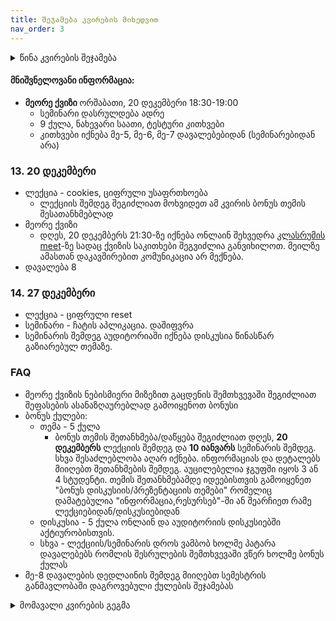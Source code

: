 ```yaml
---
title: შეჯამება კვირების მიხედვით
nav_order: 3
---
```


<details markdown="1">
<summary>წინა კვირების შეჯამება</summary>

### 1. 27 სექტემბერი
- გაეცანი [საგნის შესახებ ინფორმაციას](/about)
- შემოუერთდი კურსს [კლასრუმზე](https://classroom.google.com/c/Mzk5NzYzODYyMjQz?cjc=be2trvz) (კოდი თუ მოგთხოვა, **be2trvz**). დარწმუნდი, რომ @freeuni.edu.ge ექაუნთით, სხვა შემთხვევაში გამოგზავნილი დავალებები არ შესწორდება. ცალკე მეილებს არ ვაგზავნი, კლასრუმიდან მოდის ნოთიფიკაციები ამიტომ თუ დააგვიანე კლასრუმზე შემოსვლა, არაფერი გამოგიტოვებია
- [სემინარი](/classwork/01_karel_intro)
- [დავალება](/homework/01_hw1_karel1)

### 2. 4 ოქტომბერი
- **შემდეგი ორი შეხვედრა იქნება დისტანციურად**
- [ლექცია](/lectures/02_introduction_to_programming) - შესავალი პროგრამირებაში. პროგრამირების სტრუქტურები, პრინციპები და ფიქრის პროცესი
- [სემინარი](/classwork/02_karel_structures) - პროგრამირების სტრუქტურები
- [დავალება](/homework/02_hw2_karel2)


### 3. 11 ოქტომბერი (დისტანციურად)
- [ლექცია](/lectures/03_computers) - კომპიუტერის მუშაობის პრინციპები და ნაწილები
- [სემინარი](/classwork/03_karel_exercises) - კარელის სავარჯიშოები: კედლის შევსება, ღობეებზე გადახტომა 
- [ბონუს პრეზენტაციის](/info/bonus) შესახებ ინფორმაცია (ამ კვირის თემების ვარიანტები მოცემულია ლექციაში)
- [დავალება](/homework/03_hw3_karel3)


### 4. 18 ოქტომბერი (დისტანციურად)
- [ლექცია](/lectures/04_bits_bytes) - ინფორმაციის ენკოდირება ბაიტებში
- [სემინარი](/classwork/04_karel_exercises) - კარელის სავარჯიშოები: მიმატება, სამყაროს შემოვლა
- წინა კვირის სემინარში დავამატე Random Hurdle-ის ამოხსნა
- დამატებით: [კარელის რთული სავარჯიშოები](/classwork/04b_karel_advanced_exercises). ამ სავარჯიშოების გარჩევა შეგიძლიათ დამოუკიდებლად. საკმარისი მსურველების შემთხვევაში კვირის განმავლობაში დაინიშნება საკონსულტაციო საათი.
- [დავალება](/homework/04_hw4_karel4)
- წინა კვირის მასალაში დავამატე [რჩევები ლეპტოპის არჩევისთვის](/lectures/03b_choosing_specs)


#### პირველი ქვიზის FAQ
- 9 ქულა
- ტესტური 1 და 2 ქულიანი კითხვები სემინარების და დავალებების ამოცანებიდან
- მინიმალური ზღვარი არ არის
- გადაბარება არ იქნება
- მაქსიმალური ქულის აღება მარტივი არ არის, 5-7 ქულა 9-დან არის ძალიან კარგი შედეგი
- გაცდენის ან ქულის მომატების სურვილის შემთხვევაში შეგიძლიათ გააკეთოთ ბონუს დავალებები
- შედის მხოლოდ კარელის მასალა


### 5. 25 ოქტომბერი (კამპუსში)
- [ლექცია](/lectures/05_internet) - ინტერნეტი
- [სემინარი](/classwork/05_html_css_intro) - html და css შესავალი. ამ კვირას გააკეთეთ ხანის აკადემიის სავარჯიშოები
- ბონუს დავალების დაწყება შეგიძლიათ ნებისმიერ კვირას, მაგრამ დაიცავით ეს დედლაინები
	+ ორშაბათობით სემინარის ბოლოს (ან შემდეგ) 10 წუთი იქნება დრო გამოყოფილი ბონუს საკითხების შესათანხმებლად
	+ ოთხშაბათ 20:00-მდე გექნებათ მონახაზის გამოგზავნის დრო, მონახაზზე ხუთშაბათ შუადღემდე დაგიწერთ შენიშვნებს/კომენტარებს, რომლის გათვალისწინებითაც იმავე დოკუმენტში უნდა დაამატოთ ტექსტი
	+ ტექსტის დასრულების დედლაინი იქნება ხოლმე ორშაბათს 15:00-მდე


### 6. 1 ნოემბერი
**ამ კვირის რესურსები (და დავალება) აიტვირთება ოთხშაბათს**
- ლექცია - [ვები](/lectures/06_web)
- სემინარი
	+ [html/css - ბმულები და box model](/classwork/06_html2_website). თუ სემინარი გააცდინეთ ან გინდათ მეტი ახსნები კონკრეტულ საკითხზე, მიმართეთ [ხანის აკადემიას](https://ka.khanacademy.org/computing/computer-programming/html-css), w3school-ს ან google-ს.
	+ js: ცვლადები, ფუნქციების არგუმენტები - მაგალითები კარელში (მომავალ კვირას დავასრულებთ და კოდს ავტვირთავ ერთიანად)
- დავალება 5 დამატებულია კლასრუმზე და [ვების დავალებებში](/homework/web_hws). დავალების გაკეთებისთვის აუცილებელი არაა სემინარის გარჩევა და ხანის აკადემიის ვიდეოების ნახვა, საკმარისი მინიშნებებია რომ დამოუკიდებლად გაუყვეთ და რაც დაგაინტერესებთ მერე იმაზე მოიძიეთ ახსნა.
- [პირველი ქვიზის კითხვები](/info/quiz1)


### 7. 8 ნოემბერი
ჯავასკრიპტი
- [ცვლადები, ფუნქციები](/classwork/07_javascript_karel) (მაგალითები კარელში)
- [DOM javascript](/classwork/07b_DOM_intro) შესავალი



### 8. 15 ნოემბერი
- ლექცია - [პროგრამირების ენები](/lectures/08_programming_languages)
- სემინარი 
	+ ობიექტები ჯავასკრიპტში
	+ [todo list აპლიკაცია](/classwork/08_todo_list_app)

### 9. 22 ნოემბერი
- საიტის გამოქვეყნება [github pages](/lectures/09_git_github) მეშვეობით. ამ ეტაპზე ძალიან მოკლე ინსტრუქციაა, თუ ვერ მიყევით მომავალ კვირას დაელოდეთ და სურათებით შევავსებ.
- [სოციალური მედიის აპლიკაცია ნაწილი 1](/classwork/09_social_media_app1) 
- სიები. ჯავასკრიპტის შეჯამება.
- სასარგებლო [რესურსები](/info/bonus_topics) ბონუს თემის ასარჩევად
- [დავალება 6](https://freeuni-digital-technologies.github.io/webHwInterface/hw6/hw6.zip) - html/css/js. 
	დავალების გადმოწერის შემდეგ **გააკეთეთ unzip** და გახსენით (right click > open with) index.html **firefox** ან **chrome** ბრაუზერში. 



### 10. 29 ნოემბერი
- ლექცია - [სერვერები, api](/lectures/10_servers_api). დასაწყისში შეგიძლიათ ნახოთ ლექციის ვიდეო ჩანაწერი
- სემინარი 
	+ ჯავასკრიპტის ივენთები და callback-ები. (საიტზე დაემატება მოგვიანებით) 

### 11. 6 დეკემბერი
- ლექცია 
	- [მონაცემთა ბაზები](/lectures/11_db)
	- სერვერის მაგალითის დასრულება - აპლიკაცია და ინსტრუქცია [ატვირთულია github-ზე](https://github.com/freeuni-digital-technologies/application_examples/tree/main/flask_example) (კურსის სავალდებულო მასალაში არ შედის)
- სემინარი 
	- აპლიკაციების მაგალითები: [არჩევნების იმპლემენტაცია](https://github.com/freeuni-digital-technologies/application_examples/tree/main/elections) (არასრული)


### 12. 13 დეკემბერი
- ლექცია - პროგრამების შექმნის პროცესი
- სემინარი - (არასავალდებულო) ჯავასკრიპტის ბიბლიოთეკები, ხატვა და ანიმაცია
- დავალება 7 - html/css/js 


</details>

#### მნიშვნელოვანი ინფორმაცია:
- **მეორე ქვიზი** ორშაბათი, 20 დეკემბერი 18:30-19:00
	+ სემინარი დასრულდება ადრე
	+ 9 ქულა, ნახევარი საათი, ტესტური კითხვები
	+ კითხვები იქნება მე-5, მე-6, მე-7 დავალებებიდან (სემინარებიდან არა)


### 13. 20 დეკემბერი
- ლექცია - cookies, ციფრული უსაფრთხოება
	+ ლექციის შემდეგ შეგიძლიათ მოხვიდეთ ამ კვირის ბონუს თემის შესათანხმებლად
- მეორე ქვიზი
	+ დღეს, 20 დეკემბერს 21:30-ზე იქნება ონლაინ შეხვედრა [კლასრუმის meet](https://meet.google.com/shn-azkt-azx)-ზე სადაც ქვიზის საკითხები შეგვიძლია განვიხილოთ. მეილზე ამასთან დაკავშირებით კომუნიკაცია არ მექნება. 
- დავალება 8

### 14. 27 დეკემბერი
- ლექცია - ციფრული reset
- სემინარი - ჩატის აპლიკაცია. დაშიფვრა
- სემინარის შემდეგ აუდიტორიაში იქნება დისკუსია წინასწარ გაზიარებულ თემაზე.

### FAQ
- მეორე ქვიზის ნებისმიერი მიზეზით გაცდენის შემთხვევაში შეგიძლიათ შეფასების ასანაზღაურებლად გამოიყენოთ ბონუსი
- ბონუს ქულები:
	+ თემა - 5 ქულა
		* ბონუს თემის შეთანხმება/დაწყება შეგიძლიათ დღეს, **20 დეკემბერს** ლექციის შემდეგ და **10 იანვარს** სემინარის შემდეგ. სხვა შესაძლებლობა აღარ იქნება. ინფორმაციას და დეტალებს მიიღებთ შეთანხმების შემდეგ. აუცილებელია ჯგუფში იყოს 3 ან 4 სტუდენტი. თემის შეთანხმებამდე იდეებისთვის გამოიყენეთ "ბონუს დისკუსიის/პრეზენტაციის თემები" რომელიც დამატებულია "ინფორმაცია,რესურსებ"-ში ან შეარჩიეთ რამე ლექციებიდან/დისკუსიებიდან
	+ დისკუსია - 5 ქულა ონლაინ და აუდიტორიის დისკუსიებში აქტიურობისთვის.
	+ სხვა - ლექციის/სემინარის დროს ვამბობ ხოლმე პატარა დავალებებს რომლის შესრულების შემთხვევაში ვწერ ხოლმე ბონუს ქულას
- მე-8 დავალების დედლაინის შემდეგ მიიღებთ სემესტრის განმავლობაში დაგროვებული ქულების შეჯამებას



<details markdown="block">

<summary>მომავალი კვირების გეგმა</summary>

<!-- 

TODO
- ბრაუზერის ფუნქციები
frontend, backend, cloud
- ლექცია - სერვერები და მონაცემთა ბაზები
- აპლიკაციის . სერვერთან დაკავშირება

- ლექცია - პროგრამების შექმნის პროცესი

სემინარები
- აპლიკაციის დაკავშირება backend-თან. API-ს გამოყენება
	


### 13. 20 დეკემბერი
- ლექცია - ციფრული უსაფრთხოება
- სემინარი - ჩატისთვის დაშიფვრის დამატება
- დავალება 8 - html/css/js


-->


### 15. 10 იანვარი
- ლექცია - ციფრული reset
- სემინარი - ალგორითმები,ალგორითმების მაგალითები
- ამ კვირას გირჩევთ პროექტზე მუშაობის დაწყებას.

### 16. 17 იანვარი

- ლექცია - ხელოვნური ინტელექტი. მანქანური სწავლება
- სემინარი - ჯავასკრიპტის ბიბლიოთეკების მაგალითები
- სემინარის შემდეგ აუდიტორიაში იქნება დისკუსია



**27 იანვარი პროექტის დედლაინი**


</details>